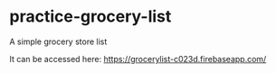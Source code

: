 # practice-grocery-list
A simple grocery store list

It can be accessed here:
https://grocerylist-c023d.firebaseapp.com/
